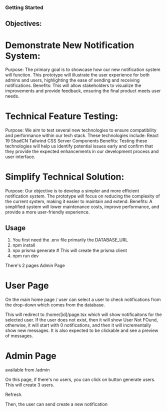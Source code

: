 ### Getting Started 

## Objectives:

# Demonstrate New Notification System:

Purpose: The primary goal is to showcase how our new notification system will function. This prototype will illustrate the user experience for both admins and users, highlighting the ease of sending and receiving notifications.
Benefits: This will allow stakeholders to visualize the improvements and provide feedback, ensuring the final product meets user needs.

# Technical Feature Testing:

Purpose: We aim to test several new technologies to ensure compatibility and performance within our tech stack. These technologies include:
React 19
ShadCN
Tailwind CSS
Server Components
Benefits: Testing these technologies will help us identify potential issues early and confirm that they provide the expected enhancements in our development process and user interface.

# Simplify Technical Solution:

Purpose: Our objective is to develop a simpler and more efficient notification system. The prototype will focus on reducing the complexity of the current system, making it easier to maintain and extend.
Benefits: A simplified system will lower maintenance costs, improve performance, and provide a more user-friendly experience.

## Usage 

1. You first need the .env file primarily the DATABASE_URL 
2. npm install 
3. npx prisma generate  # This will create the prisma client 
4. npm run dev 


There's 2 pages 
Admin Page 

# User Page 

On the main home page / user can select a user to check notifications from the drop-down which comes from the database. 

This will redirect to /home/[id]/page.tsx which will show notificaitons for the selected user. If the user does not exist, then it will show User Not FOund, otherwise, it will start with 0 notifications, and then it will incrementally show new messages. It is also expected to be clickable and see a preview of messages. 

# Admin Page 
available from /admin 

On this page, if there's no users, you can click on button generate users. This will create 3 users. 

Refresh. 

Then, the user can send create a new notification 


